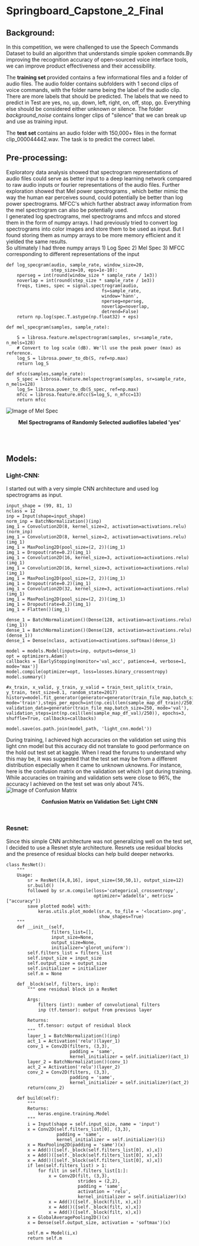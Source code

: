 # Springboard_Capstone_2_Final

## Background: 
In this competition, we were challenged to use the Speech Commands Dataset to build an algorithm that understands
simple spoken commands.By improving the recognition accuracy of open-sourced voice interface tools,
we can improve product effectiveness and their accessibility.

The <b>training set </b> provided contains a few informational files and a folder of audio files. 
The audio folder contains subfolders with 1 second clips of voice commands, with the folder name being the label of the audio clip. 
There are more labels that should be predicted. The labels that we need to predict in Test are yes, no, up, down, left, right, on, off, 
stop, go. Everything else should be considered either unknown or silence. 
The folder _background_noise_ contains longer clips of "silence" that we can break up and use as training input.

The <b>test set </b> contains an audio folder with 150,000+ files in the format clip_000044442.wav. 
The task is to predict the correct label.

## Pre-processing: 
Exploratory data analysis showed that spectrogram representations of audio files could serve as better input to a deep learning network 
compared to raw audio inputs or fourier representations of the audio files. Further exploration showed that Mel power spectrograms 
, which better mimic the way the human ear perceives sound, could potentially be better than log power spectrograms. MFCC's which further abstract
away information from the mel spectrogram can also be potentially used. <br>
I generated log spectrograms, mel spectrograms and mfccs and stored them in the form of numpy arrays. I had previously tried to convert log spectrograms
into color images and store them to be used as input. But I found storing them as numpy arrays to be more memory efficient and it yielded 
the same results. <br>
So ultimately I had three numpy arrays 1) Log Spec 2) Mel Spec 3) MFCC corresponding to different representations of the input 

~~~
def log_specgram(audio, sample_rate, window_size=20,
                 step_size=10, eps=1e-10):
    nperseg = int(round(window_size * sample_rate / 1e3))
    noverlap = int(round(step_size * sample_rate / 1e3))
    freqs, times, spec = signal.spectrogram(audio,
                                    fs=sample_rate,
                                    window='hann',
                                    nperseg=nperseg,
                                    noverlap=noverlap,
                                    detrend=False)
    return np.log(spec.T.astype(np.float32) + eps)

def mel_specgram(samples, sample_rate):
    
    S = librosa.feature.melspectrogram(samples, sr=sample_rate, n_mels=128)
    # Convert to log scale (dB). We'll use the peak power (max) as reference.
    log_S = librosa.power_to_db(S, ref=np.max)
    return log_S

def mfcc(samples,sample_rate):
    S_spec = librosa.feature.melspectrogram(samples, sr=sample_rate, n_mels=128)
    log_S= librosa.power_to_db(S_spec, ref=np.max)
    mfcc = librosa.feature.mfcc(S=log_S, n_mfcc=13)
    return mfcc
 ~~~ 
![Image of Mel Spec](https://github.com/ravimaranganti/Springboard_Capstone_2_Final/blob/master/images/melspec_yes.png)
 <p align="center"> <b> Mel Spectrograms of Randomly Selected audiofiles labeled 'yes' </b> </p>
<br>
<br>

## Models: 
### Light-CNN: 
I started out with a very simple CNN architecture and used log spectrograms as input. 
~~~
input_shape = (99, 81, 1)
nclass = 12
inp = Input(shape=input_shape)
norm_inp = BatchNormalization()(inp)
img_1 = Convolution2D(8, kernel_size=2, activation=activations.relu)(norm_inp)
img_1 = Convolution2D(8, kernel_size=2, activation=activations.relu)(img_1)
img_1 = MaxPooling2D(pool_size=(2, 2))(img_1)
img_1 = Dropout(rate=0.2)(img_1)
img_1 = Convolution2D(16, kernel_size=3, activation=activations.relu)(img_1)
img_1 = Convolution2D(16, kernel_size=3, activation=activations.relu)(img_1)
img_1 = MaxPooling2D(pool_size=(2, 2))(img_1)
img_1 = Dropout(rate=0.2)(img_1)
img_1 = Convolution2D(32, kernel_size=3, activation=activations.relu)(img_1)
img_1 = MaxPooling2D(pool_size=(2, 2))(img_1)
img_1 = Dropout(rate=0.2)(img_1)
img_1 = Flatten()(img_1)

dense_1 = BatchNormalization()(Dense(128, activation=activations.relu)(img_1))
dense_1 = BatchNormalization()(Dense(128, activation=activations.relu)(dense_1))
dense_1 = Dense(nclass, activation=activations.softmax)(dense_1)

model = models.Model(inputs=inp, outputs=dense_1)
opt = optimizers.Adam()
callbacks = [EarlyStopping(monitor='val_acc', patience=4, verbose=1, mode='max')]
model.compile(optimizer=opt, loss=losses.binary_crossentropy)
model.summary()

#x_train, x_valid, y_train, y_valid = train_test_split(x_train, y_train, test_size=0.1, random_state=2017)
history=model.fit_generator(generator=generator(train_file_map,batch_size=250, mode='train'),steps_per_epoch=int(np.ceil(len(sample_map_df_train)/250)), validation_data=generator(train_file_map,batch_size=250, mode='val'), validation_steps=int(np.ceil(len(sample_map_df_val)/250)), epochs=3, shuffle=True, callbacks=callbacks)

model.save(os.path.join(model_path, 'light_cnn.model'))
~~~
During training, I achieved high accuracies on the validation set using this light cnn model but this accuracy did not translate to good performance on the hold out test set at kaggle. When I read the forums to understand why this may be, it was suggested that the test set may be from a different distribution especially when it came to unknown uknowns. For instance, here is the confusion matrix on the validation set which I got during training. While accuracies on training and validation sets were close to 96%, the accuracy I achieved on the test set was only about 74%. 
![Image of Confusion Matrix](https://github.com/ravimaranganti/Springboard_Capstone_2_Final/blob/master/images/confusion_matrix_validation_lightcnn.png)
<p align="center"> <b> Confusion Matrix on Validation Set: Light CNN </b> </p>
<br>

### Resnet: 
Since this simple CNN architecture was not generalizing well on the test set, I decided to use a Resnet style architecture. Resnets use residual blocks and the presence of residual blocks can help build deeper networks. 

~~~
class ResNet():
    """
    Usage: 
        sr = ResNet([4,8,16], input_size=(50,50,1), output_size=12)
        sr.build()
        followed by sr.m.compile(loss='categorical_crossentropy', 
                                 optimizer='adadelta', metrics=["accuracy"])
        save plotted model with: 
            keras.utils.plot_model(sr.m, to_file = '<location>.png', 
                                   show_shapes=True)
    """
    def __init__(self,
                 filters_list=[], 
                 input_size=None, 
                 output_size=None,
                 initializer='glorot_uniform'):
        self.filters_list = filters_list
        self.input_size = input_size
        self.output_size = output_size
        self.initializer = initializer
        self.m = None        
    
    def _block(self, filters, inp):
        """ one residual block in a ResNet
        
        Args:
            filters (int): number of convolutional filters
            inp (tf.tensor): output from previous layer
            
        Returns:
            tf.tensor: output of residual block
        """
        layer_1 = BatchNormalization()(inp)
        act_1 = Activation('relu')(layer_1)
        conv_1 = Conv2D(filters, (3,3), 
                        padding = 'same', 
                        kernel_initializer = self.initializer)(act_1)
        layer_2 = BatchNormalization()(conv_1)
        act_2 = Activation('relu')(layer_2)
        conv_2 = Conv2D(filters, (3,3), 
                        padding = 'same', 
                        kernel_initializer = self.initializer)(act_2)
        return(conv_2)

    def build(self):
        """
        Returns:
            keras.engine.training.Model
        """
        i = Input(shape = self.input_size, name = 'input')
        x = Conv2D(self.filters_list[0], (3,3), 
                   padding = 'same', 
                   kernel_initializer = self.initializer)(i)
        x = MaxPooling2D(padding = 'same')(x)        
        x = Add()([self._block(self.filters_list[0], x),x])
        x = Add()([self._block(self.filters_list[0], x),x])
        x = Add()([self._block(self.filters_list[0], x),x])
        if len(self.filters_list) > 1:
            for filt in self.filters_list[1:]:
                x = Conv2D(filt, (3,3),
                           strides = (2,2),
                           padding = 'same',
                           activation = 'relu',
                           kernel_initializer = self.initializer)(x)
                x = Add()([self._block(filt, x),x])
                x = Add()([self._block(filt, x),x])
                x = Add()([self._block(filt, x),x])
        x = GlobalAveragePooling2D()(x)
        x = Dense(self.output_size, activation = 'softmax')(x)
        
        self.m = Model(i,x)
        return self.m
   ~~~
<br>
